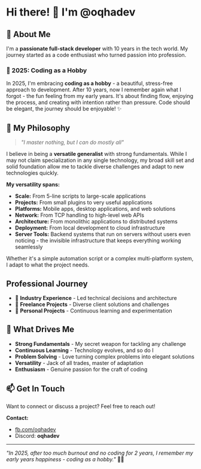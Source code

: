 # Hi there! 👋 I'm @oqhadev

## 🚀 About Me

I'm a **passionate full-stack developer** with 10 years in the tech world. My journey started as a code enthusiast who turned passion into profession.

### 🌊 2025: Coding as a Hobby

In 2025, I'm embracing **coding as a hobby** - a beautiful, stress-free approach to development. After 10 years, now I remember again what I forgot - the fun feeling from my early years. It's about finding flow, enjoying the process, and creating with intention rather than pressure. Code should be elegant, the journey should be enjoyable! ✨

## 🎯 My Philosophy

> _"I master nothing, but I can do mostly all"_

I believe in being a **versatile generalist** with strong fundamentals. While I may not claim specialization in any single technology, my broad skill set and solid foundation allow me to tackle diverse challenges and adapt to new technologies quickly.

**My versatility spans:**

- **Scale:** From 5-line scripts to large-scale applications
- **Projects:** From small plugins to very useful applications
- **Platforms:** Mobile apps, desktop applications, and web solutions
- **Network:** From TCP handling to high-level web APIs
- **Architecture:** From monolithic applications to distributed systems
- **Deployment:** From local development to cloud infrastructure
- **Server Tools:** Backend systems that run on servers without users even noticing - the invisible infrastructure that keeps everything working seamlessly

Whether it's a simple automation script or a complex multi-platform system, I adapt to what the project needs.

## Professional Journey

- 🏢 **Industry Experience** - Led technical decisions and architecture
- 🔧 **Freelance Projects** - Diverse client solutions and challenges
- 🎨 **Personal Projects** - Continuous learning and experimentation

## 🌟 What Drives Me

- **Strong Fundamentals** - My secret weapon for tackling any challenge
- **Continuous Learning** - Technology evolves, and so do I
- **Problem Solving** - Love turning complex problems into elegant solutions
- **Versatility** - Jack of all trades, master of adaptation
- **Enthusiasm** - Genuine passion for the craft of coding

## 📫 Get In Touch

Want to connect or discuss a project? Feel free to reach out!

**Contact:**

- [fb.com/oqhadev](https://fb.com/oqhadev)
- Discord: **oqhadev**

---

_"In 2025, after too much burnout and no coding for 2 years, I remember my early years happiness - coding as a hobby."_ 🌊✨
